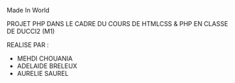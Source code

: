 Made In World

PROJET PHP DANS LE CADRE DU COURS DE HTMLCSS & PHP
EN CLASSE DE DUCCI2 (M1)

REALISE PAR :

- MEHDI CHOUANIA
- ADELAIDE BRELEUX
- AURELIE SAUREL
